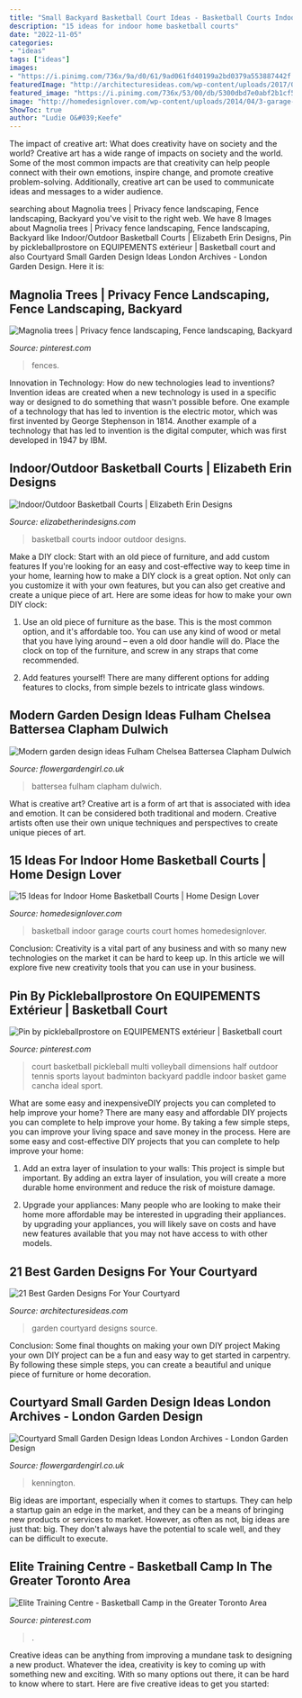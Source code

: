 ```yaml
---
title: "Small Backyard Basketball Court Ideas - Basketball Courts Indoor Outdoor Designs"
description: "15 ideas for indoor home basketball courts"
date: "2022-11-05"
categories:
- "ideas"
tags: ["ideas"]
images:
- "https://i.pinimg.com/736x/9a/d0/61/9ad061fd40199a2bd0379a553887442f.jpg"
featuredImage: "http://architecturesideas.com/wp-content/uploads/2017/06/4-47.jpg"
featured_image: "https://i.pinimg.com/736x/53/00/db/5300dbd7e0abf2b1cf56686550ff839e.jpg"
image: "http://homedesignlover.com/wp-content/uploads/2014/04/3-garage-bas.jpg"
ShowToc: true
author: "Ludie O&#039;Keefe"
---
```



The impact of creative art: What does creativity have on society and the world?
Creative art has a wide range of impacts on society and the world. Some of the most common impacts are that creativity can help people connect with their own emotions, inspire change, and promote creative problem-solving. Additionally, creative art can be used to communicate ideas and messages to a wider audience.

	

		
searching about Magnolia trees | Privacy fence landscaping, Fence landscaping, Backyard you've visit to the right web. We have 8 Images about Magnolia trees | Privacy fence landscaping, Fence landscaping, Backyard like Indoor/Outdoor Basketball Courts | Elizabeth Erin Designs, Pin by pickleballprostore on EQUIPEMENTS extérieur | Basketball court and also Courtyard Small Garden Design Ideas London Archives - London Garden Design. Here it is:
		
    
## Magnolia Trees | Privacy Fence Landscaping, Fence Landscaping, Backyard

<img loading=lazy src="https://i.pinimg.com/736x/ce/63/b2/ce63b2d44a80fa40ba74b939aad91f90--privacy-trees-along-fence-landscaping-against-fence-back-yard.jpg" onerror="this.onerror=null;this.src='https://tse1.mm.bing.net/th?id=OIP.L4DUGENBPqdJppr88j_76AHaHa&amp;pid=15.1';" alt="Magnolia trees | Privacy fence landscaping, Fence landscaping, Backyard">

_Source: pinterest.com_

>fences. 

	

Innovation in Technology: How do new technologies lead to inventions?
Invention ideas are created when a new technology is used in a specific way or designed to do something that wasn't possible before. One example of a technology that has led to invention is the electric motor, which was first invented by George Stephenson in 1814. Another example of a technology that has led to invention is the digital computer, which was first developed in 1947 by IBM.

    
## Indoor/Outdoor Basketball Courts | Elizabeth Erin Designs

<img loading=lazy src="http://www.elizabetherindesigns.com/wp-content/uploads/2015/02/1.jpg" onerror="this.onerror=null;this.src='https://tse2.mm.bing.net/th?id=OIP.u1-girY_kz6r2A_CjT8oxQHaE8&amp;pid=15.1';" alt="Indoor/Outdoor Basketball Courts | Elizabeth Erin Designs">

_Source: elizabetherindesigns.com_

>basketball courts indoor outdoor designs. 

	

Make a DIY clock: Start with an old piece of furniture, and add custom features
If you're looking for an easy and cost-effective way to keep time in your home, learning how to make a DIY clock is a great option. Not only can you customize it with your own features, but you can also get creative and create a unique piece of art. Here are some ideas for how to make your own DIY clock:
1. Use an old piece of furniture as the base. This is the most common option, and it's affordable too. You can use any kind of wood or metal that you have lying around – even a old door handle will do. Place the clock on top of the furniture, and screw in any straps that come recommended.

2. Add features yourself! There are many different options for adding features to clocks, from simple bezels to intricate glass windows.

    
## Modern Garden Design Ideas Fulham Chelsea Battersea Clapham Dulwich

<img loading=lazy src="https://flowergardengirl.co.uk/wp-content/uploads/2015/06/modern-garden-design-ideas-fulham-chelsea-battersea-clapham-dulwich-london.jpg" onerror="this.onerror=null;this.src='https://tse1.mm.bing.net/th?id=OIP.tuLqee1TM8PhkPhViRtUQwHaJ-&amp;pid=15.1';" alt="Modern garden design ideas Fulham Chelsea Battersea Clapham Dulwich">

_Source: flowergardengirl.co.uk_

>battersea fulham clapham dulwich. 

	

What is creative art?
Creative art is a form of art that is associated with idea and emotion. It can be considered both traditional and modern. Creative artists often use their own unique techniques and perspectives to create unique pieces of art.

    
## 15 Ideas For Indoor Home Basketball Courts | Home Design Lover

<img loading=lazy src="http://homedesignlover.com/wp-content/uploads/2014/04/3-garage-bas.jpg" onerror="this.onerror=null;this.src='https://tse2.mm.bing.net/th?id=OIP.N-kICfBn_PwHvtj4yRBc1wHaE5&amp;pid=15.1';" alt="15 Ideas for Indoor Home Basketball Courts | Home Design Lover">

_Source: homedesignlover.com_

>basketball indoor garage courts court homes homedesignlover. 

	

Conclusion:
Creativity is a vital part of any business and with so many new technologies on the market it can be hard to keep up. In this article we will explore five new creativity tools that you can use in your business.

    
## Pin By Pickleballprostore On EQUIPEMENTS Extérieur | Basketball Court

<img loading=lazy src="https://i.pinimg.com/736x/53/00/db/5300dbd7e0abf2b1cf56686550ff839e.jpg" onerror="this.onerror=null;this.src='https://tse1.mm.bing.net/th?id=OIP.SdXAJaNjYnzViaDzTwsLOQHaFz&amp;pid=15.1';" alt="Pin by pickleballprostore on EQUIPEMENTS extérieur | Basketball court">

_Source: pinterest.com_

>court basketball pickleball multi volleyball dimensions half outdoor tennis sports layout badminton backyard paddle indoor basket game cancha ideal sport. 

	

What are some easy and inexpensiveDIY projects you can completed to help improve your home?
There are many easy and affordable DIY projects you can complete to help improve your home. By taking a few simple steps, you can improve your living space and save money in the process. Here are some easy and cost-effective DIY projects that you can complete to help improve your home: 
1. Add an extra layer of insulation to your walls: This project is simple but important. By adding an extra layer of insulation, you will create a more durable home environment and reduce the risk of moisture damage. 

2. Upgrade your appliances: Many people who are looking to make their home more affordable may be interested in upgrading their appliances. by upgrading your appliances, you will likely save on costs and have new features available that you may not have access to with other models. 


    
## 21 Best Garden Designs For Your Courtyard

<img loading=lazy src="http://architecturesideas.com/wp-content/uploads/2017/06/4-47.jpg" onerror="this.onerror=null;this.src='https://tse2.mm.bing.net/th?id=OIP._qJmdN9Y9l6Pv_cuzRx9fgHaFj&amp;pid=15.1';" alt="21 Best Garden Designs For Your Courtyard">

_Source: architecturesideas.com_

>garden courtyard designs source. 

	

Conclusion: Some final thoughts on making your own DIY project
Making your own DIY project can be a fun and easy way to get started in carpentry. By following these simple steps, you can create a beautiful and unique piece of furniture or home decoration.

    
## Courtyard Small Garden Design Ideas London Archives - London Garden Design

<img loading=lazy src="https://flowergardengirl.co.uk/wp-content/uploads/2014/03/hardwood-decking-formal-planting-rendered-walls-slatted-screen-elegant-lighting-garden-london-small.jpg" onerror="this.onerror=null;this.src='https://tse2.mm.bing.net/th?id=OIP.ln_p7CTLCbJeUXq425E2IwHaEK&amp;pid=15.1';" alt="Courtyard Small Garden Design Ideas London Archives - London Garden Design">

_Source: flowergardengirl.co.uk_

>kennington. 

	

Big ideas are important, especially when it comes to startups. They can help a startup gain an edge in the market, and they can be a means of bringing new products or services to market. However, as often as not, big ideas are just that: big. They don't always have the potential to scale well, and they can be difficult to execute.

    
## Elite Training Centre - Basketball Camp In The Greater Toronto Area

<img loading=lazy src="https://i.pinimg.com/736x/9a/d0/61/9ad061fd40199a2bd0379a553887442f.jpg" onerror="this.onerror=null;this.src='https://tse2.mm.bing.net/th?id=OIP.TGxi70vx6mlV9InkLuzF4QHaEX&amp;pid=15.1';" alt="Elite Training Centre - Basketball Camp in the Greater Toronto Area">

_Source: pinterest.com_

>. 

	

Creative ideas can be anything from improving a mundane task to designing a new product. Whatever the idea, creativity is key to coming up with something new and exciting. With so many options out there, it can be hard to know where to start. Here are five creative ideas to get you started:

